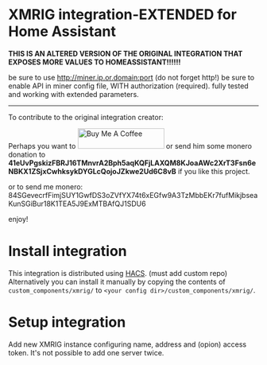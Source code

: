 # XMRIG integration-EXTENDED for Home Assistant

**THIS IS AN ALTERED VERSION OF THE ORIGINAL INTEGRATION THAT EXPOSES MORE VALUES TO HOMEASSISTANT!!!!!!**

be sure to use <http://miner.ip.or.domain:port> (do not forget http!)
be sure to enable API in miner config file, WITH authorization (required).
fully tested and working with extended parameters. 



---
To contribute to the original integration creator:

Perhaps you want to <a href="https://www.buymeacoffee.com/hwmland" target="_blank"><img src="https://cdn.buymeacoffee.com/buttons/default-orange.png" alt="Buy Me A Coffee" height="41" width="174"></a> or send him some monero donation to **41eUvPgskizFBRJ16TMnvrA2Bph5aqKQFjLAXQM8KJoaAWc2XrT3Fsn6eNBKX1ZSjxCwhksykDYGLcQojoJZkwe2Ud6C8vB** if you like this project.

or to send me monero:
84SGevecrfFimjSUY1GwfDS3oZVfYX74t6xEGfw9A3TzMbbEKr7fufMikjbseaKunSGiBur18K1TEA5J9ExMTBAfQJ1SDU6

enjoy!

# Install integration

This integration is distributed using [HACS](https://hacs.xyz/). (must add custom repo)
Alternatively you can install it manually by copying the contents of `custom_components/xmrig/` to `<your config dir>/custom_components/xmrig/`.

# Setup integration

Add new XMRIG instance configuring name, address and (opion) access token.
It's not possible to add one server twice.

